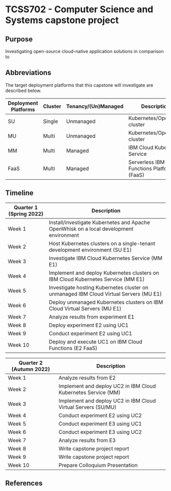 # TCSS702 - Computer Science and Systems capstone project

## Purpose
Investigating open-source cloud-native application solutions in comparison to 

## Abbreviations
The target deployment platforms that this capstone will investigate are described below.

| Deployment Platforms | Cluster | Tenancy/(Un)Managed | Description
| --- | --- | --- | ---
| SU | Single | Unmanaged | Kubernetes/OpenFaaS cluster
| MU | Multi | Unmanaged | Kubernetes/OpenFaaS cluster
| MM | Multi | Managed | IBM Cloud Kubernetes Service
| FaaS | Multi | Managed | Serverless IBM Cloud Functions Platform (FaaS)

## Timeline

| Quarter 1 (Spring 2022) | Description
| --- | ---
| Week 1 | Install/investigate Kubernetes and Apache OpenWhisk on a local development environment
| Week 2 | Host Kubernetes clusters on a single-tenant development environment (SU E1)
| Week 3 | Investigate IBM Cloud Kubernetes Service (MM E1)
| Week 4 | Implement and deploy Kubernetes clusters on IBM Cloud Kubernetes Service (MM E1)
| Week 5 | Investigate hosting Kubernetes cluster on unmanaged IBM Cloud Virtual Servers (MU E1)
| Week 6 | Deploy unmanaged Kubernetes clusters on IBM Cloud Virtual Servers (MU E1)
| Week 7 | Analyze results from experiment E1
| Week 8 | Deploy experiment E2 using UC1
| Week 9 | Conduct experiment E2 using UC1
| Week 10 | Deploy and execute UC1 on IBM Cloud Functions (E2 FaaS)

| Quarter 2 (Autumn 2022) | Description
| --- | ---
| Week 1 | Analyze results from E2
| Week 2 | Implement and deploy UC2 in IBM Cloud Kubernetes Service (MM)
| Week 3 | Implement and deploy UC2 in IBM Cloud Virtual Servers (SU/MU)
| Week 4 | Conduct experiment E2 using UC2
| Week 5 | Conduct experiment E3 using UC1
| Week 6 | Conduct experiment E3 using UC2
| Week 7 | Analyze results from E3
| Week 8 | Write capstone project report
| Week 9 | Write capstone project report
| Week 10 | Prepare Colloquium Presentation

## References
